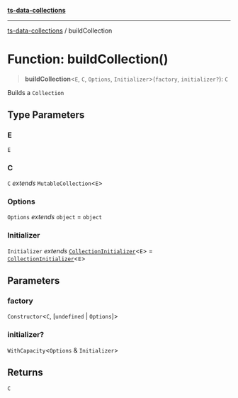 [**ts-data-collections**](../README.md)

---

[ts-data-collections](../README.md) / buildCollection

# Function: buildCollection()

> **buildCollection**\<`E`, `C`, `Options`, `Initializer`\>(`factory`, `initializer?`): `C`

Builds a `Collection`

## Type Parameters

### E

`E`

### C

`C` _extends_ `MutableCollection`\<`E`\>

### Options

`Options` _extends_ `object` = `object`

### Initializer

`Initializer` _extends_ [`CollectionInitializer`](../type-aliases/CollectionInitializer.md)\<`E`\> = [`CollectionInitializer`](../type-aliases/CollectionInitializer.md)\<`E`\>

## Parameters

### factory

`Constructor`\<`C`, \[`undefined` \| `Options`\]\>

### initializer?

`WithCapacity`\<`Options` & `Initializer`\>

## Returns

`C`
